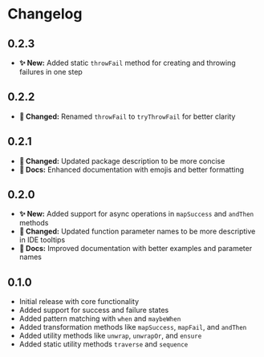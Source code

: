 # Changelog

## 0.2.3

* **✨ New:** Added static `throwFail` method for creating and throwing failures in one step

## 0.2.2

* **🔄 Changed:** Renamed `throwFail` to `tryThrowFail` for better clarity

## 0.2.1

* **🔄 Changed:** Updated package description to be more concise
* **📝 Docs:** Enhanced documentation with emojis and better formatting

## 0.2.0

* **✨ New:** Added support for async operations in `mapSuccess` and `andThen` methods
* **🔄 Changed:** Updated function parameter names to be more descriptive in IDE tooltips
* **📝 Docs:** Improved documentation with better examples and parameter names

## 0.1.0

* Initial release with core functionality
* Added support for success and failure states
* Added pattern matching with `when` and `maybeWhen`
* Added transformation methods like `mapSuccess`, `mapFail`, and `andThen`
* Added utility methods like `unwrap`, `unwrapOr`, and `ensure`
* Added static utility methods `traverse` and `sequence`
